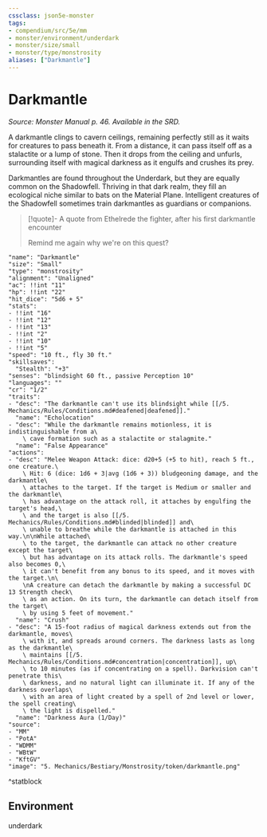```yaml
---
cssclass: json5e-monster
tags:
- compendium/src/5e/mm
- monster/environment/underdark
- monster/size/small
- monster/type/monstrosity
aliases: ["Darkmantle"]
---
```

# Darkmantle
*Source: Monster Manual p. 46. Available in the SRD.*  

A darkmantle clings to cavern ceilings, remaining perfectly still as it waits for creatures to pass beneath it. From a distance, it can pass itself off as a stalactite or a lump of stone. Then it drops from the ceiling and unfurls, surrounding itself with magical darkness as it engulfs and crushes its prey.

Darkmantles are found throughout the Underdark, but they are equally common on the Shadowfell. Thriving in that dark realm, they fill an ecological niche similar to bats on the Material Plane. Intelligent creatures of the Shadowfell sometimes train darkmantles as guardians or companions.

> [!quote]- A quote from Ethelrede the fighter, after his first darkmantle encounter  
> 
> Remind me again why we're on this quest?


```statblock
"name": "Darkmantle"
"size": "Small"
"type": "monstrosity"
"alignment": "Unaligned"
"ac": !!int "11"
"hp": !!int "22"
"hit_dice": "5d6 + 5"
"stats":
- !!int "16"
- !!int "12"
- !!int "13"
- !!int "2"
- !!int "10"
- !!int "5"
"speed": "10 ft., fly 30 ft."
"skillsaves":
  "Stealth": "+3"
"senses": "blindsight 60 ft., passive Perception 10"
"languages": ""
"cr": "1/2"
"traits":
- "desc": "The darkmantle can't use its blindsight while [[/5. Mechanics/Rules/Conditions.md#deafened|deafened]]."
  "name": "Echolocation"
- "desc": "While the darkmantle remains motionless, it is indistinguishable from a\
    \ cave formation such as a stalactite or stalagmite."
  "name": "False Appearance"
"actions":
- "desc": "Melee Weapon Attack: dice: d20+5 (+5 to hit), reach 5 ft., one creature.\
    \ Hit: 6 (dice: 1d6 + 3|avg (1d6 + 3)) bludgeoning damage, and the darkmantle\
    \ attaches to the target. If the target is Medium or smaller and the darkmantle\
    \ has advantage on the attack roll, it attaches by engulfing the target's head,\
    \ and the target is also [[/5. Mechanics/Rules/Conditions.md#blinded|blinded]] and\
    \ unable to breathe while the darkmantle is attached in this way.\n\nWhile attached\
    \ to the target, the darkmantle can attack no other creature except the target\
    \ but has advantage on its attack rolls. The darkmantle's speed also becomes 0,\
    \ it can't benefit from any bonus to its speed, and it moves with the target.\n\
    \nA creature can detach the darkmantle by making a successful DC 13 Strength check\
    \ as an action. On its turn, the darkmantle can detach itself from the target\
    \ by using 5 feet of movement."
  "name": "Crush"
- "desc": "A 15-foot radius of magical darkness extends out from the darkmantle, moves\
    \ with it, and spreads around corners. The darkness lasts as long as the darkmantle\
    \ maintains [[/5. Mechanics/Rules/Conditions.md#concentration|concentration]], up\
    \ to 10 minutes (as if concentrating on a spell). Darkvision can't penetrate this\
    \ darkness, and no natural light can illuminate it. If any of the darkness overlaps\
    \ with an area of light created by a spell of 2nd level or lower, the spell creating\
    \ the light is dispelled."
  "name": "Darkness Aura (1/Day)"
"source":
- "MM"
- "PotA"
- "WDMM"
- "WBtW"
- "KftGV"
"image": "5. Mechanics/Bestiary/Monstrosity/token/darkmantle.png"
```
^statblock

## Environment

underdark